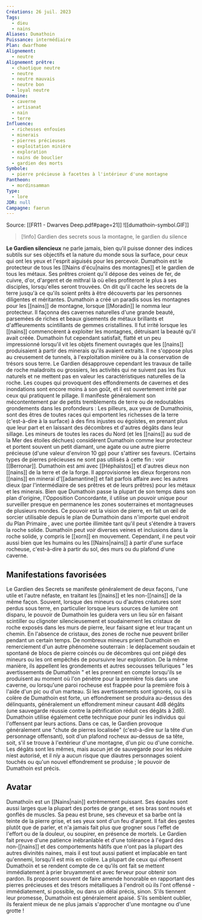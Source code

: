 ```yaml
---
Créations: 26 juil. 2023
Tags:
  - dieu
  - nains
Aliases: Dumathoin
Puissance: intermédiaire
Plan: dwarfhome
Alignement:
  - neutre
Alignement prêtre:
  - chaotique neutre
  - neutre
  - neutre mauvais
  - neutre bon
  - loyal neutre
Domaine:
  - caverne
  - artisanat
  - nain
  - terre
Influence:
  - richesses enfouies
  - minerais
  - pierres précieuses
  - exploitation minière
  - exploration
  - nains de bouclier
  - gardien des morts
Symbole:
  - pierre précieuse à facettes à l'intérieur d'une montagne
Pantheon:
  - mordinsamman
Type:
  - lore
JDR: null
Campagne: faerun
---
```

Source: [[FR11 - Dwarves Deep.pdf#page=21]]
![[dumathoin-symbol.GIF]]
> [!info] Gardien des secrets sous la montagne, le gardien du silence

**Le Gardien silencieux** ne parle jamais, bien qu'il puisse donner des indices subtils sur ses objectifs et la nature du monde sous la surface, pour ceux qui ont les yeux et l'esprit aiguisés pour les percevoir. Dumathoin est le protecteur de tous les [[Nains d'écu|nains des montagnes]] et le gardien de tous les métaux. Ses prêtres croient qu'il dépose des veines de fer, de cuivre, d'or, d'argent et de mithral là où elles profiteront le plus à ses disciples, lorsqu'elles seront trouvées. On dit qu'il cache les secrets de la terre jusqu'à ce qu'ils soient prêts à être découverts par les personnes diligentes et méritantes.
Dumathoin a créé un paradis sous les montagnes pour les [[nains]] de montagne,
lorsque [[Moradin]] le nomma leur protecteur. Il façonna des cavernes naturelles d'une grande beauté, parsemées de riches et beaux gisements de métaux brillants et d'affleurements scintillants de gemmes cristallines. Il fut irrité lorsque les [[nains]] commencèrent à exploiter les montagnes, détruisant la beauté qu'il avait créée.
Dumathoin fut cependant satisfait, flatté et un peu impressionné lorsqu'il vit les objets finement ouvragés que les [[nains]] produisaient à partir des minerais qu'ils avaient extraits. Il ne s'oppose plus au creusement de tunnels, à l'exploitation minière ou à la conservation de trésors sous terre.
Le Gardien désapprouve cependant les travaux de taille de roche maladroits ou grossiers, les activités qui ne suivent pas les flux naturels et ne mettent pas en valeur les caractéristiques naturelles de la roche. Les coupes qui provoquent des effondrements de cavernes et des inondations sont encore moins à son goût, et il est ouvertement irrité par ceux qui pratiquent le pillage. Il manifeste généralement son mécontentement par de petits tremblements de terre ou de redoutables grondements dans les profondeurs : Les pilleurs, aux yeux de Dumathoinis, sont des êtres de toutes races qui emportent les richesses de la terre (c'est-à-dire à la surface) à des fins injustes ou égoïstes, en prenant plus que leur part et en laissant des décombres et d'autres dégâts dans leur sillage.
Les mineurs de toutes les races du Nord (et les [[nains]] au sud de la Mer des étoiles déchues) considèrent Dumathoin comme leur protecteur et portent souvent un petit diamant, une agate ou une autre pierre précieuse (d'une valeur d'environ 10 gp) pour s'attirer ses faveurs. (Certains types de pierres précieuses ne sont pas utilisés à cette fin : voir [[Berronar]].
Dumathoin est ami avec [[Héphaïstos]] et d'autres dieux non [[nains]] de la terre et de la forge. Il approvisionne les dieux forgerons non [[nains]] en minerai d'[[adamantine]] et fait parfois affaire avec les autres dieux (par l'intermédiaire de ses prêtres et de leurs prêtres) pour les métaux et les minerais.
Bien que Dumathoin passe la plupart de son temps dans son plan d'origine, l'Opposition Concordante, il utilise un pouvoir unique pour surveiller presque en permanence les zones souterraines et montagneuses de plusieurs mondes. Ce pouvoir est la vision de pierre, en fait un œil de sorcier utilisable depuis le plan de Dumathoin dans n'importe quel endroit du Plan Primaire , avec une portée illimitée tant qu'il peut s'étendre à travers la roche solide. Dumathoïn peut *voir* diverses veines et inclusions dans la roche solide, y compris le [[xorn]] en mouvement. Cependant, il ne peut voir aussi bien que les humains ou les [[Nains|nains]] à partir d'une surface rocheuse, c'est-à-dire à partir du sol, des murs ou du plafond d'une caverne.

## Manifestations favorisées

Le Gardien des Secrets se manifeste généralement de deux façons, l'une utile et l'autre néfaste, en traitant les [[nains]] et les non-[[nains]] de la même façon.
Souvent, lorsque des mineurs ou d'autres créatures sont perdus sous terre, en particulier lorsque leurs sources de lumière ont disparu, le pouvoir de Dumathoin les guidera vers un lieu sûr en faisant scintiller ou clignoter silencieusement et soudainement les cristaux de roche exposés dans les murs de pierre, leur faisant signe et leur traçant un chemin. En l'absence de cristaux, des zones de roche nue peuvent briller pendant un certain temps.
De nombreux mineurs prient Dumathoin en remerciement d'un autre phénomène souterrain : le déplacement soudain et spontané de blocs de pierre coincés ou de décombres qui ont piégé des mineurs ou les ont empêchés de poursuivre leur exploration.
De la même manière, ils appellent les grondements et autres secousses telluriques " les avertissements de Dumathoin " et les prennent en compte lorsqu'ils se produisent au moment où l'on pénètre pour la première fois dans une caverne, ou lorsqu'une paroi rocheuse est frappée pour la première fois à l'aide d'un pic ou d'un marteau. Si les avertissements sont ignorés, ou si la colère de Dumathoin est forte, un effondrement se produira au-dessus des délinquants, généralement un effondrement mineur causant 4d8 dégâts (une sauvegarde réussie contre la pétrification réduit ces dégâts à 2d8). Dumathoin utilise également cette technique pour punir les individus qui l'offensent par leurs actions. Dans ce cas, le Gardien provoque généralement une "chute de pierres localisée" (c'est-à-dire sur la tête d'un personnage offensant), soit d'un plafond rocheux au-dessus de sa tête, soit, s'il se trouve à l'extérieur d'une montagne, d'un pic ou d'une corniche. Les dégâts sont les mêmes, mais aucun jet de sauvegarde pour les réduire níest autorisé, et il níy a aucun risque que díautres personnages soient touchés ou qu'un nouvel effondrement se produise ; le pouvoir de Dumathoin est précis.

## Avatar

Dumathoïn est un [[Nains|nain]] extrêmement puissant. Ses épaules sont aussi larges que la plupart des portes de grange, et ses bras sont noués et gonflés de muscles. Sa peau est brune, ses cheveux et sa barbe ont la teinte de la pierre grise, et ses yeux sont d'un feu d'argent.
Il fait des gestes plutôt que de parler, et n'a jamais fait plus que grogner sous l'effet de l'effort ou de la douleur, ou soupirer, en présence de mortels. Le Gardien fait preuve d'une patience inébranlable et d'une tolérance à l'égard des non-[[nains]] et des comportements hâtifs que n'ont pas la plupart des autres divinités naines, mais il est tout aussi patient et implacable en tant qu'ennemi, lorsqu'il est mis en colère. La plupart de ceux qui offensent Dumathoïn et se rendent compte de ce qu'ils ont fait se mettent immédiatement à prier bruyamment et avec ferveur pour obtenir son pardon. Ils proposent souvent de faire amende honorable en rapportant des pierres précieuses et des trésors métalliques à l'endroit où ils l'ont offensé - immédiatement, si possible, ou dans un délai précis, sinon. S'ils tiennent leur promesse, Dumathoin est généralement apaisé. S'ils semblent oublier, ils feraient mieux de ne plus jamais s'approcher d'une montagne ou d'une grotte !

